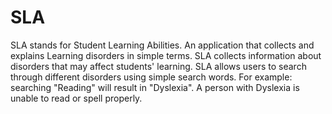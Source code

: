 SLA
===

SLA stands for Student Learning Abilities. An application that collects and explains Learning disorders in simple terms.  SLA collects information about disorders that may affect students' learning. SLA allows users to search through different disorders using simple search words. For example: searching "Reading" will result in "Dyslexia". A person with Dyslexia is unable to read or spell properly.
